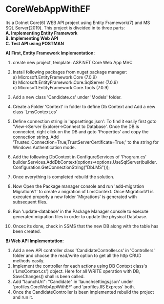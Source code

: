 # CoreWebAppWithEF
Its a Dotnet Core(6) WEB API project using Entity Framework(7) and MS SQL Server(2019). This project is diveided in to three parts:\
<b>A. Implementing Entity Framework\
B. Implementing Web API\
C. Test API using POSTMAN</b>

<b>A) First, Entity Framework Implementation:</b>

1. create new project, template: ASP.NET Core Web App MVC
2. Install following packages from nuget package manager:\
     a) Microsoft.EntityFramework.Core (7.0.9)\
     b) Microsoft.EntityFramework.Core.SqlServer (7.0.9)\
     c) Microsoft.EntityFramework.Core.Tools (7.0.9)
4. Add a new class 'Candidate.cs' under 'Models' folder.
5. Create a Folder 'Context' in folder to define Db Context and Add a new class 'LmsContext.cs'
6. Define connection string in 'appsettings.json':
    To find it easily first goto 'View->Server Explorer->Connect to Database'.
    Once the DB is connected, right click on the DB and goto 'Properties' and copy the connection string.
    Add 'Trusted_Connection=True;TrustServerCertificate=True;' to the string for Windows Authentication mode.

7.  Add the following DbContext in ConfigureServices of 'Program.cs'
    builder.Services.AddDbContext<LmsContext>(options=>options.UseSqlServer(builder.Configuration.GetConnectionString("DbLMS")));
8. Once everything is completed rebuild the solution.
9. Now Open the Package manager console and run 'add-migration MigrationV1' to create a migration of LmsContext. Once MigrationV1 is executed properly a new folder 'Migrations' is generated with subsequent files.
10. Run 'update-database' in the Package Manager console to execute generated migration files in order to update the physical Database.
11. Oncec its done, check in SSMS that the new DB along with the table has been created.

<b>B) Web API Implementation:</b>

1. Add a new API controller class 'CandidateController.cs' in 'Controllers' folder and choose the read/write option to get all the http CRUD methods easily.
2. Implement the controller for each actions using DB Context class's ('LmsContext.cs') object. Here for all WRITE operation with DB, SaveChanges() shall is been called.
3. Add "launchUrl": "Candidate" in 'launchsettings.json' under 'profiles.CoreWebAppWithEF' and 'profiles.IIS Express' both.
4. Once the CandidateController is been implemented rebuild the project and run it.
